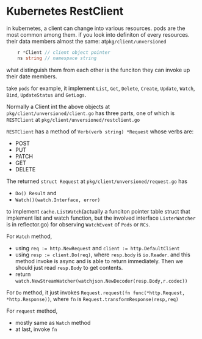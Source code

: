 # Kubernetes RestClient
in kubernetes, a client can change into various resources. pods are the most common among them. if you look into definiton of every resources. their data members almost the same: at`pkg/client/unversioned`
```go
    r *Client // client object pointer
    ns string // namespace string
```
what distinguish them from each other is the funciton they can invoke up their date members.

take `pods` for example, it implement `List`, `Get`, `Delete`, `Create`, `Update`, `Watch`, `Bind`, `UpdateStatus` and `GetLogs`.

Normally a Client int the above objects at `pkg/client/unversioned/client.go` has three parts, one of which is `RESTClient` at `pkg/client/unversioned/restclient.go`

`RESTClient` has a method of `Verb(verb string) *Request` whose verbs are:

- POST
- PUT
- PATCH
- GET
- DELETE

The returned `struct Request` at `pkg/client/unversioned/request.go` has 

- `Do() Result` and 
- `Watch()(watch.Interface, error)` 

to implement `cache.ListWatch`(actually a funciton pointer table struct that implement list and watch function, but the involved interface `ListerWatcher` is in reflector.go) for observing `WatchEvent` of `Pods` or `RCs`.

For `Watch` method,

- using `req := http.NewRequest` and `client := http.DefaultClient`
- using `resp := client.Do(req)`, where `resp.body` is `io.Reader`. and this method invoke is async and is able to return immediately. Then we should just read `resp.Body` to get contents.
- return `watch.NewStreamWatcher(watchjson.NewDecoder(resp.Body,r.codec))`

For `Do` method, it just invokes `Request.request(fn func(*http.Request, *http.Response))`, where `fn` is `Request.transformResponse(resp,req)`

For `request` method,

- mostly same as `Watch` method 
- at last, invoke `fn`













